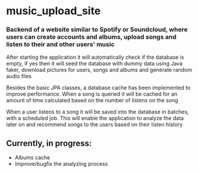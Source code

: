 # music_upload_site

### Backend of a website similar to Spotify or Soundcloud, where users can create accounts and albums, upload songs and listen to their and other users' music

After starting the application it will automatically check if the database is empty, if yes then it will seed the 
database with dummy data using Java faker, download pictures for users, songs and albums and generate random audio files

Besides the basic JPA classes, a database cache has been implemented to improve performance. When a song is 
queried it will be cached for an amount of time calculated based on the number of listens on the song

When a user listens to a song it will be saved into the database in batches, with a scheduled job. This will
enable the application to analyze the data later on and recommend songs to the users based on their listen history

Currently, in progress:
--
- Albums cache
- Improve/bugfix the analyzing process